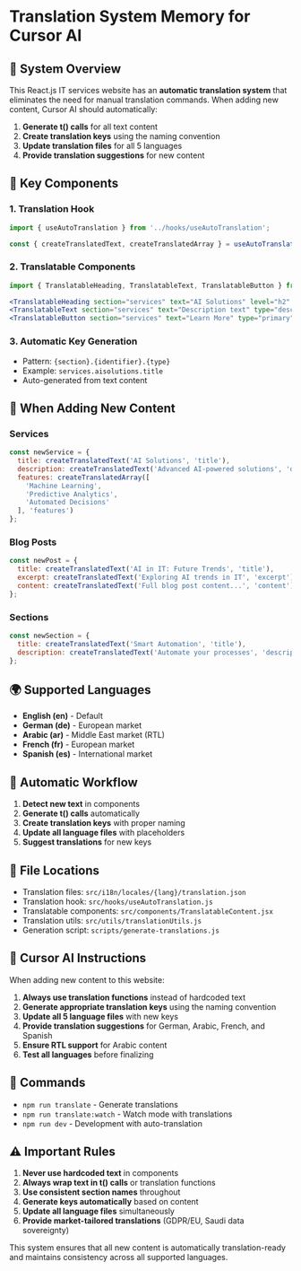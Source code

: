 # Translation System Memory for Cursor AI

## 🎯 System Overview

This React.js IT services website has an **automatic translation system** that eliminates the need for manual translation commands. When adding new content, Cursor AI should automatically:

1. **Generate t() calls** for all text content
2. **Create translation keys** using the naming convention
3. **Update translation files** for all 5 languages
4. **Provide translation suggestions** for new content

## 🔧 Key Components

### 1. Translation Hook
```jsx
import { useAutoTranslation } from '../hooks/useAutoTranslation';

const { createTranslatedText, createTranslatedArray } = useAutoTranslation('section-name');
```

### 2. Translatable Components
```jsx
import { TranslatableHeading, TranslatableText, TranslatableButton } from '../components/TranslatableContent';

<TranslatableHeading section="services" text="AI Solutions" level="h2" />
<TranslatableText section="services" text="Description text" type="description" />
<TranslatableButton section="services" text="Learn More" type="primary" />
```

### 3. Automatic Key Generation
- Pattern: `{section}.{identifier}.{type}`
- Example: `services.aisolutions.title`
- Auto-generated from text content

## 📝 When Adding New Content

### Services
```jsx
const newService = {
  title: createTranslatedText('AI Solutions', 'title'),
  description: createTranslatedText('Advanced AI-powered solutions', 'description'),
  features: createTranslatedArray([
    'Machine Learning',
    'Predictive Analytics',
    'Automated Decisions'
  ], 'features')
};
```

### Blog Posts
```jsx
const newPost = {
  title: createTranslatedText('AI in IT: Future Trends', 'title'),
  excerpt: createTranslatedText('Exploring AI trends in IT', 'excerpt'),
  content: createTranslatedText('Full blog post content...', 'content')
};
```

### Sections
```jsx
const newSection = {
  title: createTranslatedText('Smart Automation', 'title'),
  description: createTranslatedText('Automate your processes', 'description')
};
```

## 🌍 Supported Languages

- **English (en)** - Default
- **German (de)** - European market
- **Arabic (ar)** - Middle East market (RTL)
- **French (fr)** - European market  
- **Spanish (es)** - International market

## 🚀 Automatic Workflow

1. **Detect new text** in components
2. **Generate t() calls** automatically
3. **Create translation keys** with proper naming
4. **Update all language files** with placeholders
5. **Suggest translations** for new keys

## 📁 File Locations

- Translation files: `src/i18n/locales/{lang}/translation.json`
- Translation hook: `src/hooks/useAutoTranslation.js`
- Translatable components: `src/components/TranslatableContent.jsx`
- Translation utils: `src/utils/translationUtils.js`
- Generation script: `scripts/generate-translations.js`

## 🎯 Cursor AI Instructions

When adding new content to this website:

1. **Always use translation functions** instead of hardcoded text
2. **Generate appropriate translation keys** using the naming convention
3. **Update all 5 language files** with new keys
4. **Provide translation suggestions** for German, Arabic, French, and Spanish
5. **Ensure RTL support** for Arabic content
6. **Test all languages** before finalizing

## 🔄 Commands

- `npm run translate` - Generate translations
- `npm run translate:watch` - Watch mode with translations
- `npm run dev` - Development with auto-translation

## ⚠️ Important Rules

1. **Never use hardcoded text** in components
2. **Always wrap text in t() calls** or translation functions
3. **Use consistent section names** throughout
4. **Generate keys automatically** based on content
5. **Update all language files** simultaneously
6. **Provide market-tailored translations** (GDPR/EU, Saudi data sovereignty)

This system ensures that all new content is automatically translation-ready and maintains consistency across all supported languages.
